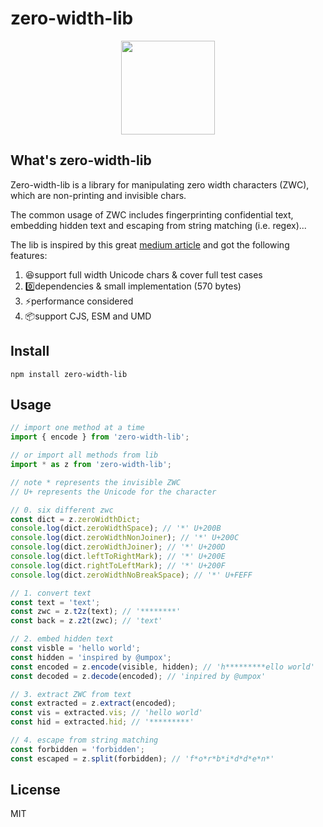 # zero-width-lib

<p align="center">
  <img width="150" height="150" src="https://user-images.githubusercontent.com/6414178/44472944-dd525880-a661-11e8-9c56-3e73395109c3.png">
</p>

## What's zero-width-lib
Zero-width-lib is a library for manipulating zero width characters (ZWC), which are non-printing and invisible chars.

The common usage of ZWC includes fingerprinting confidential text, embedding hidden text and escaping from string matching (i.e. regex)...

The lib is inspired by this great [medium article](https://medium.com/@umpox/be-careful-what-you-copy-invisibly-inserting-usernames-into-text-with-zero-width-characters-18b4e6f17b66) and got the following features:

1. 😆support full width Unicode chars & cover full test cases
2. 0️⃣dependencies & small implementation (570 bytes)
3. ⚡️performance considered
4. 📦support CJS, ESM and UMD


## Install
```
npm install zero-width-lib
```

## Usage
```javascript
// import one method at a time
import { encode } from 'zero-width-lib';
```
```javascript
// or import all methods from lib
import * as z from 'zero-width-lib';
```
```javascript
// note * represents the invisible ZWC
// U+ represents the Unicode for the character

// 0. six different zwc
const dict = z.zeroWidthDict;
console.log(dict.zeroWidthSpace); // '*' U+200B
console.log(dict.zeroWidthNonJoiner); // '*' U+200C
console.log(dict.zeroWidthJoiner); // '*' U+200D
console.log(dict.leftToRightMark); // '*' U+200E
console.log(dict.rightToLeftMark); // '*' U+200F
console.log(dict.zeroWidthNoBreakSpace); // '*' U+FEFF

// 1. convert text
const text = 'text';
const zwc = z.t2z(text); // '********'
const back = z.z2t(zwc); // 'text'

// 2. embed hidden text
const visble = 'hello world';
const hidden = 'inspired by @umpox';
const encoded = z.encode(visible, hidden); // 'h*********ello world'
const decoded = z.decode(encoded); // 'inpired by @umpox'

// 3. extract ZWC from text
const extracted = z.extract(encoded);
const vis = extracted.vis; // 'hello world'
const hid = extracted.hid; // '*********'

// 4. escape from string matching
const forbidden = 'forbidden';
const escaped = z.split(forbidden); // 'f*o*r*b*i*d*d*e*n*' 
```

## License
MIT

